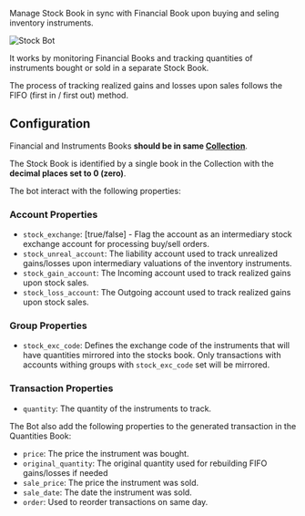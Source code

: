 Manage Stock Book in sync with Financial Book upon buying and seling inventory instruments.

![Stock Bot](https://docs.google.com/drawings/d/e/2PACX-1vQSjFxT6jVtwaiuDOEaDOaruFHWDp8YtT91lNUCw4BruKm3ZED__g1D4-5iAoi-J23j4v55Tk6ETg9R/pub?w=949&h=436)

It works by monitoring Financial Books and tracking quantities of instruments bought or sold in a separate Stock Book.

The process of tracking realized gains and losses upon sales follows the FIFO (first in / first out) method.


## Configuration

Financial and Instruments Books **should be in same [Collection](https://help.bkper.com/en/articles/4208937-collections)**.

The Stock Book is identified by a single book in the Collection with the **decimal places set to 0 (zero)**.

The bot interact with the following properties:

### Account Properties

- ```stock_exchange```: [true/false] - Flag the account as an intermediary stock exchange account for processing buy/sell orders.
- ```stock_unreal_account```: The liability account used to track unrealized gains/losses upon intermediary valuations of the inventory instruments.
- ```stock_gain_account```: The Incoming account used to track realized gains upon stock sales.
- ```stock_loss_account```: The Outgoing account used to track realized gains upon stock sales.

### Group Properties

- ```stock_exc_code```: Defines the exchange code of the instruments that will have quantities mirrored into the stocks book. Only transactions with accounts withing groups with ```stock_exc_code``` set will be mirrored.


### Transaction Properties 

- ```quantity```: The quantity of the instruments to track.

The Bot also add the following properties to the generated transaction in the Quantities Book:

- ```price```: The price the instrument was bought.
- ```original_quantity```: The original quantity used for rebuilding FIFO gains/losses if needed
- ```sale_price```: The price the instrument was sold.
- ```sale_date```: The date the instrument was sold.
- ```order```: Used to reorder transactions on same day.